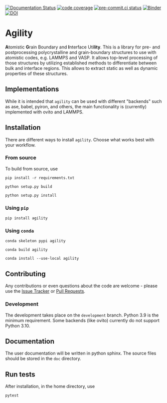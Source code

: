 [![Documentation Status](https://readthedocs.org/projects/agility1/badge/?version=latest)](https://agility1.readthedocs.io/en/latest/?badge=latest)
[![code coverage](https://img.shields.io/codecov/c/gh/ab5424/agility)](https://codecov.io/gh/ab5424/agility)
[![pre-commit.ci status](https://results.pre-commit.ci/badge/github/ab5424/agility/main.svg)](https://results.pre-commit.ci/latest/github/ab5424/agility/main)
[![Binder](https://mybinder.org/badge_logo.svg)](https://mybinder.org/v2/gh/ab5424/agility/HEAD)
[![DOI](https://zenodo.org/badge/411704224.svg)](https://doi.org/10.5281/zenodo.15662617)

# Agility

**A**tomistic **G**rain Boundary and **I**nterface Uti**lity**. This is a library for pre- and postprocessing polycrystalline and grain-boundary structures to use with atomistic codes, e.g. LAMMPS and VASP. It allows top-level processing of those structures by utilizing established methods to differentiate between bulk and interface regions. This allows to extract static as well as dynamic properties of these structures.

## Implementations

While it is intended that `agility` can be used with different "backends" such as ase, babel, pyiron, and others, the main functionality is (currently) implemented with ovito and LAMMPS.

## Installation

There are different ways to install `agility`. Choose what works best with your workflow.

### From source

To build from source, use

    pip install -r requirements.txt

    python setup.py build

    python setup.py install

### Using `pip`

    pip install agility

### Using `conda`

    conda skeleton pypi agility

    conda build agility

    conda install --use-local agility

## Contributing

Any contributions or even questions about the code are welcome - please use the [Issue Tracker](https://github.com/ab5424/agility/issues) or [Pull Requests](https://github.com/ab5424/agility/pulls).

### Development

The development takes place on the `development` branch. Python 3.9 is the minimum requirement. Some backends (like ovito) currently do not support Python 3.10.

## Documentation

The user documentation will be written in python sphinx. The source files should be
stored in the `doc` directory.

## Run tests

After installation, in the home directory, use

    pytest

